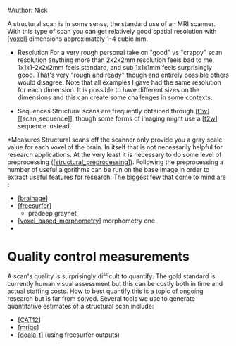 #Author: Nick

A structural scan is in some sense, the standard use of an MRI scanner. With this type of scan you can get relatively good spatial resolution with [[voxel]] dimensions approximately 1-4 cubic mm. 

* Resolution
For a very rough personal take on "good" vs "crappy" scan resolution anything more than 2x2x2mm resolution feels bad to me, 1x1x1-2x2x2mm feels standard, and sub 1x1x1mm feels surprisingly good. That's very "rough and ready" though and entirely possible others would disagree. Note that all examples I gave had the same resolution for each dimension. It is possible to have different sizes on the dimensions and this can create some challenges in some contexts.


* Sequences
Structural scans are frequently obtained through [[t1w]] [[scan_sequence]], though some forms of imaging might use a [[t2w]] sequence instead.

*Measures
Structural scans off the scanner only provide you a gray scale value for each voxel of the brain. In itself that is not necessarily helpful for research applications. At the very least it is necessary to do some level of preprocessing ([[structural_preprocessing]]). Following the preprocessing a number of useful algorithms can be run on the base image in order to extract useful features for research. The biggest few that come to mind are :
- [[brainage]]
- [[freesurfer]]
  - pradeep graynet
- [[voxel_based_morphometry]] morphometry one 
- 

# Quality control measurements
A scan's quality is surprisingly difficult to quantify. The gold standard is currently human visual assessment but this can be costly both in time and actual staffing costs. How to best quantify this is a topic of ongoing research but is far from solved. Several tools we use to generate quantitative estimates of a structural scan include: 
- [[CAT12]]
- [[mriqc]]
- [[qoala-t]] (using freesurfer outputs)






[//begin]: # "Autogenerated link references for markdown compatibility"
[voxel]: voxel "voxel"
[t1w]: t1w "t1w"
[t2w]: t2w "t2w"
[structural_preprocessing]: structural_preprocessing "structural_preprocessing"
[brainage]: brainage "brainage"
[freesurfer]: freesurfer "freesurfer"
[voxel_based_morphometry]: voxel_based_morphometry "voxel_based_morphometry"
[CAT12]: CAT12 "CAT12"
[mriqc]: mriqc "mriqc"
[qoala-t]: qoala-t "qoala-t"
[//end]: # "Autogenerated link references"